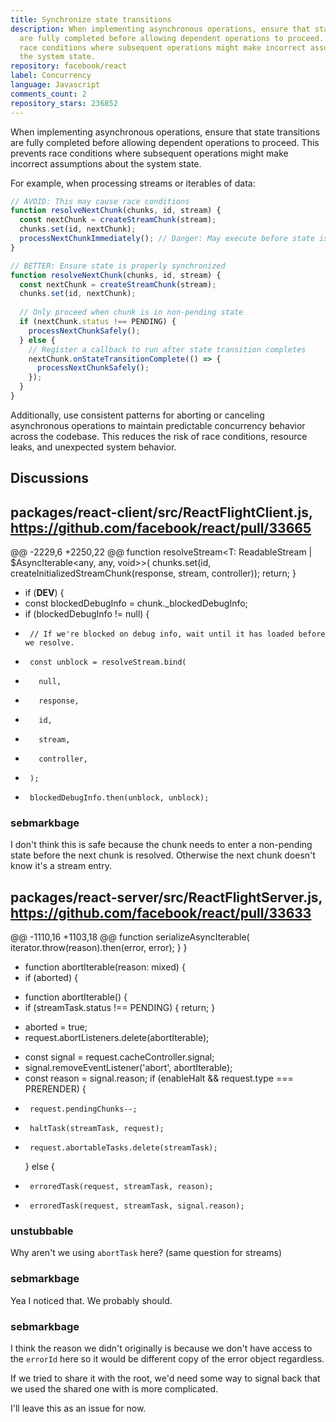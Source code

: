 ```yaml
---
title: Synchronize state transitions
description: When implementing asynchronous operations, ensure that state transitions
  are fully completed before allowing dependent operations to proceed. This prevents
  race conditions where subsequent operations might make incorrect assumptions about
  the system state.
repository: facebook/react
label: Concurrency
language: Javascript
comments_count: 2
repository_stars: 236852
---
```


When implementing asynchronous operations, ensure that state transitions are fully completed before allowing dependent operations to proceed. This prevents race conditions where subsequent operations might make incorrect assumptions about the system state.

For example, when processing streams or iterables of data:
```javascript
// AVOID: This may cause race conditions
function resolveNextChunk(chunks, id, stream) {
  const nextChunk = createStreamChunk(stream);
  chunks.set(id, nextChunk);
  processNextChunkImmediately(); // Danger: May execute before state is stable
}

// BETTER: Ensure state is properly synchronized
function resolveNextChunk(chunks, id, stream) {
  const nextChunk = createStreamChunk(stream);
  chunks.set(id, nextChunk);
  
  // Only proceed when chunk is in non-pending state
  if (nextChunk.status !== PENDING) {
    processNextChunkSafely();
  } else {
    // Register a callback to run after state transition completes
    nextChunk.onStateTransitionComplete(() => {
      processNextChunkSafely();
    });
  }
}
```

Additionally, use consistent patterns for aborting or canceling asynchronous operations to maintain predictable concurrency behavior across the codebase. This reduces the risk of race conditions, resource leaks, and unexpected system behavior.

## Discussions

## packages/react-client/src/ReactFlightClient.js, https://github.com/facebook/react/pull/33665

@@ -2229,6 +2250,22 @@ function resolveStream<T: ReadableStream | $AsyncIterable<any, any, void>>(
     chunks.set(id, createInitializedStreamChunk(response, stream, controller));
     return;
   }
+  if (__DEV__) {
+    const blockedDebugInfo = chunk._blockedDebugInfo;
+    if (blockedDebugInfo != null) {
+      // If we're blocked on debug info, wait until it has loaded before we resolve.
+      const unblock = resolveStream.bind(
+        null,
+        response,
+        id,
+        stream,
+        controller,
+      );
+      blockedDebugInfo.then(unblock, unblock);

### sebmarkbage

I don't think this is safe because the chunk needs to enter a non-pending state before the next chunk is resolved. Otherwise the next chunk doesn't know it's a stream entry.

## packages/react-server/src/ReactFlightServer.js, https://github.com/facebook/react/pull/33633

@@ -1110,16 +1103,18 @@ function serializeAsyncIterable(
       iterator.throw(reason).then(error, error);
     }
   }
-  function abortIterable(reason: mixed) {
-    if (aborted) {
+  function abortIterable() {
+    if (streamTask.status !== PENDING) {
       return;
     }
-    aborted = true;
-    request.abortListeners.delete(abortIterable);
+    const signal = request.cacheController.signal;
+    signal.removeEventListener('abort', abortIterable);
+    const reason = signal.reason;
     if (enableHalt && request.type === PRERENDER) {
-      request.pendingChunks--;
+      haltTask(streamTask, request);
+      request.abortableTasks.delete(streamTask);
     } else {
-      erroredTask(request, streamTask, reason);
+      erroredTask(request, streamTask, signal.reason);

### unstubbable

Why aren't we using `abortTask` here? (same question for streams)

### sebmarkbage

Yea I noticed that. We probably should.  

### sebmarkbage

I think the reason we didn't originally is because we don't have access to the `errorId` here so it would be different copy of the error object regardless.

If we tried to share it with the root, we'd need some way to signal back that we used the shared one with is more complicated.

I'll leave this as an issue for now.

